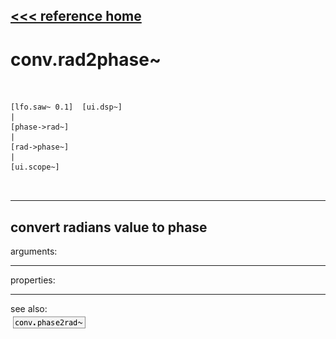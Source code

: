 [<<< reference home](ceammc_lib.md)
---

# conv.rad2phase~

```


[lfo.saw~ 0.1]  [ui.dsp~]
|
[phase->rad~]
|
[rad->phase~]
|
[ui.scope~]

            
```
---
convert radians value to phase
---
arguments:


---
properties:


---
see also:<br>
[![conv.phase2rad~](img/object_conv.phase2rad~.png)](conv.phase2rad~.md)
